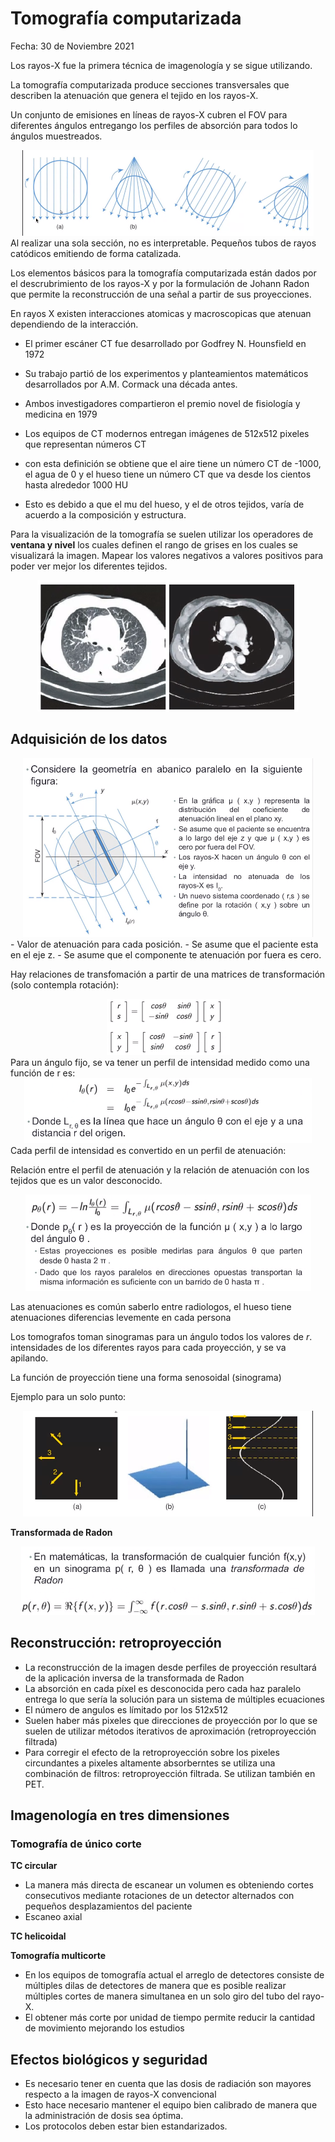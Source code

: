 # Tomografía computarizada

Fecha: 30 de Noviembre 2021 

Los rayos-X fue la primera técnica de imagenología y se sigue utilizando.

La tomografía computarizada produce secciones transversales que describen la atenuación que genera el tejido en los rayos-X.

Un conjunto de emisiones en líneas de rayos-X cubren el FOV para diferentes ángulos entregango los perfiles de absorción para todos lo ángulos muestreados. 
<center>
<img src="images/4d91abc787bdc2eeb0723cb159f4f04647334320ef4fc4ba58bf5346d8c1df94.png">
</center>
Al realizar una sola sección, no es interpretable. Pequeños tubos de rayos catódicos emitiendo de forma catalizada. 

Los elementos básicos para la tomografía computarizada están dados por el descrubrimiento de los rayos-X y por la formulación de Johann Radon que permite la reconstrucción de una señal a partir de sus proyecciones. 

En rayos X existen interacciones atomicas y macroscopicas que atenuan dependiendo de la interacción. 

* El primer escáner CT fue desarrollado por Godfrey N. Hounsfield en 1972
* Su trabajo partió de los experimentos y planteamientos matemáticos desarrollados por A.M. Cormack una década antes.
* Ambos investigadores compartieron el premio novel de fisiología y medicina en 1979

* Los equipos de CT modernos entregan imágenes de 512x512 pixeles que representan números CT
* con esta definición se obtiene que el aire tiene un número CT de -1000, el agua de 0 y el hueso tiene un número CT que va desde los cientos hasta alrededor 1000 HU
* Esto es debido a que el mu del hueso, y el de otros tejidos, varía de acuerdo a la composición y estructura. 

Para la visualización de la tomografía se suelen utilizar los operadores de **ventana y nivel** los cuales definen el rango de grises en los cuales se visualizará la imagen. Mapear los valores negativos a valores positivos para poder ver mejor los diferentes tejidos. 
<center>
<img src="images/04a37119c907e55b94ad247aa033d045046bd37628aa689da6507d65e5c5e98d.png"> 
</center>

## Adquisición de los datos
<center>
<img src="images/1d1d35007efaa4421f2dad66f56ad826acc3ec02d08ee5053ba5d4e98ca686ec.png">
</center>
- Valor de atenuación para cada posición. 
- Se asume que el paciente esta en el eje z.
- Se asume que el componente te atenuación por fuera es cero. 

Hay relaciones de transfomación a partir de una matrices de transformación (solo contempla rotación):
<center>
<img src="images/97d9db4218cb0aaaaf5a33fbbbf661da28f0352e0d41678cff4f5fc656ce0890.png"> 
</center>
Para un ángulo fijo, se va tener un perfil de intensidad medido como una función de r es: 
<center>
<img src="images/ca8e173c66739fb9e2b41ada5ef8dd958cdb5e97b806e6ba7ac1b1203d3d5ab5.png">  
</center>
Cada perfil de intensidad es convertido en un perfil de atenuación:

Relación entre el perfil de atenuación y la relación de atenuación con los tejidos que es un valor desconocido. 

<center>
<img src="images/351ccd8ea7a2523383b9c9c513675fdd57fc3c4785d85a0b4378f49ba8acd67f.png">
</center>

Las atenuaciones es común saberlo entre radiologos, el hueso tiene atenuaciones diferencias levemente en cada persona 

Los tomografos toman sinogramas para un ángulo todos los valores de *r*.  intensidades de los diferentes rayos para cada proyección, y se va apilando. 

La función de proyección tiene una forma senosoidal (sinograma)

Ejemplo para un solo punto: 
<center>
<img src="images/85138b9c11e1a41d24e855066f236e0fd340ba2b9c3e59bbe3690d0dd0bf51d3.png"> 
</center>

**Transformada de Radon**
<center>
<img src="images/d4272228a9ee67fdc9511e6decec3f195f1b0639e7467ced5492c8f4f72e8097.png">
</center>

## Reconstrucción: retroproyección
* La reconstrucción de la imagen desde perfiles de proyección resultará de la aplicación inversa de la transformada de Radon
* La absorción en cada píxel es desconocida pero cada haz paralelo entrega lo que sería la solución para un sistema de múltiples ecuaciones
* El número de angulos es límitado por los 512x512 
* Suelen haber más pixeles que direcciones de proyección por lo que se suelen de utilizar métodos iterativos de aproximación (retroproyección filtrada)
* Para corregir el efecto de la retroproyección sobre los pixeles circundantes a pixeles altamente absorberntes se utiliza una combinación de filtros: retroproyección filtrada. Se utilizan también en PET. 

## Imagenología en tres dimensiones

### Tomografía de único corte 

**TC circular**
* La manera más directa de escanear un volumen es obteniendo cortes consecutivos mediante rotaciones de un detector alternados con pequeños desplazamientos del paciente 
* Escaneo axial

**TC helicoidal**

**Tomografía multicorte**
* En los equipos de tomografía actual el arreglo de detectores consiste de múltiples dilas de detectores de manera que es posible realizar múltiples cortes de manera simultanea en un solo giro del tubo del rayo-X.
* El obtener más corte por unidad de tiempo permite reducir la cantidad de movimiento mejorando los estudios 

## Efectos biológicos y seguridad

* Es necesario tener en cuenta que las dosis de radiación son mayores respecto a la imagen de rayos-X convencional
* Esto hace necesario mantener el equipo bien calibrado de manera que la administración de dosis sea óptima.
* Los protocolos deben estar bien estandarizados.










